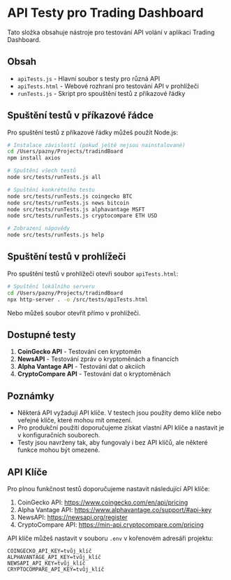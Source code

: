 # API Testy pro Trading Dashboard

Tato složka obsahuje nástroje pro testování API volání v aplikaci Trading Dashboard.

## Obsah

- `apiTests.js` - Hlavní soubor s testy pro různá API
- `apiTests.html` - Webové rozhraní pro testování API v prohlížeči
- `runTests.js` - Skript pro spouštění testů z příkazové řádky

## Spuštění testů v příkazové řádce

Pro spuštění testů z příkazové řádky můžeš použít Node.js:

```bash
# Instalace závislostí (pokud ještě nejsou nainstalované)
cd /Users/pazny/Projects/tradindBoard
npm install axios

# Spuštění všech testů
node src/tests/runTests.js all

# Spuštění konkrétního testu
node src/tests/runTests.js coingecko BTC
node src/tests/runTests.js news bitcoin
node src/tests/runTests.js alphavantage MSFT
node src/tests/runTests.js cryptocompare ETH USD

# Zobrazení nápovědy
node src/tests/runTests.js help
```

## Spuštění testů v prohlížeči

Pro spuštění testů v prohlížeči otevři soubor `apiTests.html`:

```bash
# Spuštění lokálního serveru
cd /Users/pazny/Projects/tradindBoard
npx http-server . -o /src/tests/apiTests.html
```

Nebo můžeš soubor otevřít přímo v prohlížeči.

## Dostupné testy

1. **CoinGecko API** - Testování cen kryptoměn
2. **NewsAPI** - Testování zpráv o kryptoměnách a financích
3. **Alpha Vantage API** - Testování dat o akciích
4. **CryptoCompare API** - Testování dat o kryptoměnách

## Poznámky

- Některá API vyžadují API klíče. V testech jsou použity demo klíče nebo veřejné klíče, které mohou mít omezení.
- Pro produkční použití doporučujeme získat vlastní API klíče a nastavit je v konfiguračních souborech.
- Testy jsou navrženy tak, aby fungovaly i bez API klíčů, ale některé funkce mohou být omezené.

## API Klíče

Pro plnou funkčnost testů doporučujeme nastavit následující API klíče:

1. CoinGecko API: https://www.coingecko.com/en/api/pricing
2. Alpha Vantage API: https://www.alphavantage.co/support/#api-key
3. NewsAPI: https://newsapi.org/register
4. CryptoCompare API: https://min-api.cryptocompare.com/pricing

API klíče můžeš nastavit v souboru `.env` v kořenovém adresáři projektu:

```
COINGECKO_API_KEY=tvůj_klíč
ALPHAVANTAGE_API_KEY=tvůj_klíč
NEWSAPI_API_KEY=tvůj_klíč
CRYPTOCOMPARE_API_KEY=tvůj_klíč
```

